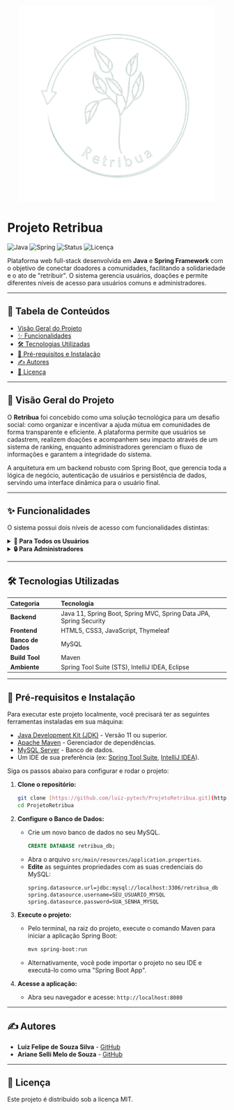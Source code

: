 <div align="center">
  <img src="https://github.com/luiz-pytech/Web-Developer/blob/main/ProjetoRetribua/public/logobranca.png" alt="Logo Retribua" width="450"/>
</div>

# Projeto Retribua

![Java](https://img.shields.io/badge/Java-11+-orange)
![Spring](https://img.shields.io/badge/Spring-Boot-green)
![Status](https://img.shields.io/badge/status-concluído-green)
![Licença](https://img.shields.io/badge/licença-MIT-yellow)

Plataforma web full-stack desenvolvida em **Java** e **Spring Framework** com o objetivo de conectar doadores a comunidades, facilitando a solidariedade e o ato de "retribuir". O sistema gerencia usuários, doações e permite diferentes níveis de acesso para usuários comuns e administradores.

---

## 📖 Tabela de Conteúdos
- [Visão Geral do Projeto](#-visão-geral-do-projeto)
- [✨ Funcionalidades](#-funcionalidades)
- [🛠️ Tecnologias Utilizadas](#️-tecnologias-utilizadas)
- [🚀 Pré-requisitos e Instalação](#-pré-requisitos-e-instalação)
- [✍️ Autores](#️-autores)
- [📄 Licença](#-licença)

---

## 🌟 Visão Geral do Projeto

O **Retribua** foi concebido como uma solução tecnológica para um desafio social: como organizar e incentivar a ajuda mútua em comunidades de forma transparente e eficiente. A plataforma permite que usuários se cadastrem, realizem doações e acompanhem seu impacto através de um sistema de ranking, enquanto administradores gerenciam o fluxo de informações e garantem a integridade do sistema.

A arquitetura em um backend robusto com Spring Boot, que gerencia toda a lógica de negócio, autenticação de usuários e persistência de dados, servindo uma interface dinâmica para o usuário final.

---

## ✨ Funcionalidades

O sistema possui dois níveis de acesso com funcionalidades distintas:

<details>
<summary><b>👤 Para Todos os Usuários</b></summary>
<br>

| Login e Cadastro | Página Inicial |
| :---: | :---: |
| _Sistema seguro de autenticação para acesso à plataforma._ | _Dashboard principal com acesso rápido a todas as funcionalidades._ |
| ![Tela de Login](https://github.com/luiz-pytech/Web-Developer/blob/main/ProjetoRetribua/public/post13.jpg) | ![Home](https://github.com/luiz-pytech/Web-Developer/blob/main/ProjetoRetribua/public/post1.png) |

| Perfil do Usuário | Sobre o Projeto |
| :---: | :---: |
| _Área para gerenciar informações pessoais, foto e ver o ranking de doações._ | _Seção informativa que detalha a missão e o impacto do projeto._ |
| ![Perfil do Usuário](https://github.com/luiz-pytech/Web-Developer/blob/main/ProjetoRetribua/public/post9.png) | ![Sobre](https://github.com/luiz-pytech/Web-Developer/blob/main/ProjetoRetribua/public/post4.png) |

</details>

<details>
<summary><b>🔒 Para Administradores</b></summary>
<br>

| Gerenciamento de Usuários | Gerenciamento de Doações |
| :---: | :---: |
| _Acesso a uma lista completa de usuários com opções de CRUD (Criar, Ler, Atualizar, Deletar)._ | _Visualização de todas as doações realizadas na plataforma._ |
| ![Gerenciar Usuários](https://github.com/luiz-pytech/Web-Developer/blob/main/ProjetoRetribua/public/post10.png) | ![Gerenciar Doações](https://github.com/luiz-pytech/Web-Developer/blob/main/ProjetoRetribua/public/post11.png) |

</details>

---

## 🛠️ Tecnologias Utilizadas

| Categoria | Tecnologia |
| :--- | :--- |
| **Backend** | Java 11, Spring Boot, Spring MVC, Spring Data JPA, Spring Security |
| **Frontend** | HTML5, CSS3, JavaScript, Thymeleaf |
| **Banco de Dados** | MySQL |
| **Build Tool** | Maven |
| **Ambiente** | Spring Tool Suite (STS), IntelliJ IDEA, Eclipse |

---

## 🚀 Pré-requisitos e Instalação

Para executar este projeto localmente, você precisará ter as seguintes ferramentas instaladas em sua máquina:
* [Java Development Kit (JDK)](https://www.oracle.com/java/technologies/downloads/) - Versão 11 ou superior.
* [Apache Maven](https://maven.apache.org/download.cgi) - Gerenciador de dependências.
* [MySQL Server](https://dev.mysql.com/downloads/mysql/) - Banco de dados.
* Um IDE de sua preferência (ex: [Spring Tool Suite](https://spring.io/tools), [IntelliJ IDEA](https://www.jetbrains.com/idea/)).

Siga os passos abaixo para configurar e rodar o projeto:

1.  **Clone o repositório:**
    ```bash
    git clone [https://github.com/luiz-pytech/ProjetoRetribua.git](https://github.com/luiz-pytech/ProjetoRetribua.git)
    cd ProjetoRetribua
    ```

2.  **Configure o Banco de Dados:**
    * Crie um novo banco de dados no seu MySQL.
      ```sql
      CREATE DATABASE retribua_db;
      ```
    * Abra o arquivo `src/main/resources/application.properties`.
    * **Edite** as seguintes propriedades com as suas credenciais do MySQL:
      ```properties
      spring.datasource.url=jdbc:mysql://localhost:3306/retribua_db
      spring.datasource.username=SEU_USUARIO_MYSQL
      spring.datasource.password=SUA_SENHA_MYSQL
      ```

3.  **Execute o projeto:**
    * Pelo terminal, na raiz do projeto, execute o comando Maven para iniciar a aplicação Spring Boot:
      ```bash
      mvn spring-boot:run
      ```
    * Alternativamente, você pode importar o projeto no seu IDE e executá-lo como uma "Spring Boot App".

4.  **Acesse a aplicação:**
    * Abra seu navegador e acesse: `http://localhost:8080`

---

## ✍️ Autores

-   **Luiz Felipe de Souza Silva** - [GitHub](https://github.com/luiz-pytech)
-   **Ariane Selli Melo de Souza** - [GitHub](https://github.com/Arianeselli)
---

## 📄 Licença

Este projeto é distribuído sob a licença MIT.
